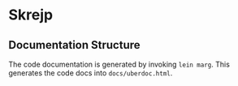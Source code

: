 # Skrejp

## Documentation Structure

The code documentation is generated by invoking `lein marg`. This generates the code docs into `docs/uberdoc.html`.
